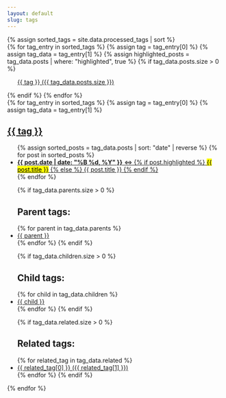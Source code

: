 ```yaml
---
layout: default
slug: tags
---
```

<div class="post-wrapper" aria-label="List of all tags">
    <aside class="tagged-posts">
    {% assign sorted_tags = site.data.processed_tags | sort %}
    <div class="tag-list">
        {% for tag_entry in sorted_tags %}
        {% assign tag = tag_entry[0] %}
        {% assign tag_data = tag_entry[1] %}
        {% assign highlighted_posts = tag_data.posts | where: "highlighted", true %}
        {% if tag_data.posts.size > 0 %}
        <ul class="search-link">
            <a href="#{{ tag | slugify }}" aria-label="Tag {{ tag }} with {{ tag_data.posts.size }} posts">
                {{ tag }} ({{ tag_data.posts.size }})
            </a>
        </ul>
        {% endif %}
        {% endfor %}
    </div>
    </aside>
    <aside class="tagged-posts">
    {% for tag_entry in sorted_tags %}
    {% assign tag = tag_entry[0] %}
    {% assign tag_data = tag_entry[1] %}
    <div class="tag-list" id="{{ tag | slugify }}" aria-labelledby="{{ tag | slugify }}-heading">
        <h1 id="{{ tag | slugify }}-heading">
            <a href="#" aria-label="Back to top">{{ tag }}</a>
        </h1>
        <ul class="search-link">
        {% assign sorted_posts = tag_data.posts | sort: "date" | reverse %}
            {% for post in sorted_posts %}
            <li><a href="{{ post.url }}">
                <time datetime="{{ post.date | date_to_xmlschema }}"><strong>{{ post.date | date: "%B %d, %Y" }}</strong></time>
                &hArr;
                {% if post.highlighted %}
                <mark>{{ post.title }}</mark>
                {% else %}
                {{ post.title }}
                {% endif %}
            </a></li>
            {% endfor %}
        </ul>
        <ul class="search-link">
        {% if tag_data.parents.size > 0 %}
        <h2>Parent tags:</h2>
            {% for parent in tag_data.parents %}
            <li><a href="#{{ parent | slugify }}" aria-label="Parent tag {{ parent }}">{{ parent }}</a></li>
            {% endfor %}
            {% endif %}
        </ul>
        <ul class="search-link">
            {% if tag_data.children.size > 0 %}
            <h2>Child tags:</h2>
            {% for child in tag_data.children %}
            <li><a href="#{{ child | slugify }}" aria-label="Child tag {{ child }}">{{ child }}</a></li>
            {% endfor %}
            {% endif %}
        </ul>
        <ul class="search-link">
        {% if tag_data.related.size > 0 %}
        <h2>Related tags:</h2>
            {% for related_tag in tag_data.related %}
            <li><a href="#{{ related_tag[0] | slugify }}" aria-label="Related tag {{ related_tag[0] }}">
                {{ related_tag[0] }} ({{ related_tag[1] }})
            </a></li>
            {% endfor %}
            {% endif %}
        </ul>
    </div>
    {% endfor %}
    </aside>
</div>
